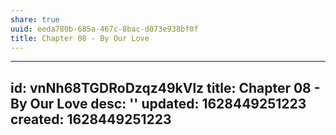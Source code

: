 ```yaml
---
share: true
uuid: eeda780b-685a-467c-8bac-d073e938bf0f
title: Chapter 08 - By Our Love
---
```

---
id: vnNh68TGDRoDzqz49kVlz
title: Chapter 08 - By Our Love
desc: ''
updated: 1628449251223
created: 1628449251223
---